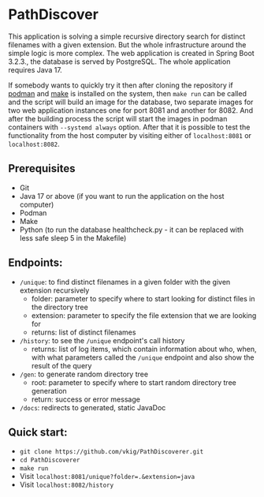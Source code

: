# PathDiscover
This application is solving a simple recursive directory search for distinct filenames with a given extension.
But the whole infrastructure around the simple logic is more complex. The web application is created in Spring Boot 3.2.3.,
 the database is served by PostgreSQL. The whole application requires Java 17.

If somebody wants to quickly try it then after cloning the repository if [podman](https://podman.io/) and [make](https://www.gnu.org/software/make/)
is installed on the system, then `make run` can be called and the script will build an image for the database, two separate 
images for two web application instances one for port 8081 and another for 8082. And after the building process the script 
will start the images in podman containers with `--systemd always` option. After that it is possible to test the functionality
from the host computer by visiting either of `localhost:8081` or `localhost:8082`.

## Prerequisites

- Git
- Java 17 or above (if you want to run the application on the host computer)
- Podman
- Make
- Python (to run the database healthcheck.py - it can be replaced with less safe sleep 5 in the Makefile)

## Endpoints:

- `/unique`: to find distinct filenames in a given folder with the given extension recursively
  - folder: parameter to specify where to start looking for distinct files in the directory tree
  - extension: parameter to specify the file extension that we are looking for
  - returns: list of distinct filenames
- `/history`: to see the `/unique` endpoint's call history
  - returns: list of log items, which contain information about who, when, with what parameters called the `/unique` endpoint and also show the result of the query
- `/gen`: to generate random directory tree
  - root: parameter to specify where to start random directory tree generation
  - return: success or error message
- `/docs`: redirects to generated, static JavaDoc

## Quick start:

- `git clone https://github.com/vkig/PathDiscoverer.git`
- `cd PathDiscoverer`
- `make run`
- Visit `localhost:8081/unique?folder=.&extension=java`
- Visit `localhost:8082/history`